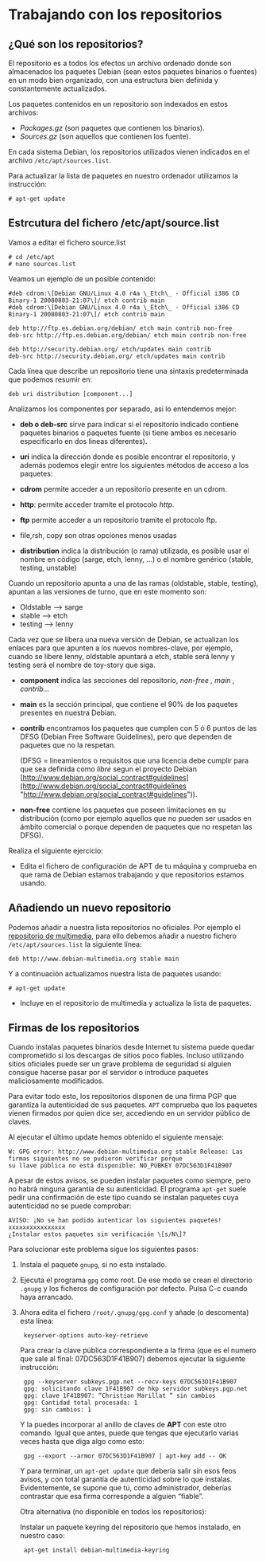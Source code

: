 # Trabajando con los repositorios

## ¿Qué son los repositorios?

El repositorio es a todos los efectos un archivo ordenado donde son almacenados los paquetes Debian (sean estos paquetes binarios o fuentes) en un modo bien organizado, con una estructura bien definida y constantemente actualizados.  

Los paquetes contenidos en un repositorio son indexados en estos archivos:

* _Packages.gz_ (son paquetes que contienen los binarios).  
* _Sources.gz_ (son aquellos que contienen los fuente).

En cada sistema Debian, los repositorios utilizados vienen indicados en el archivo `/etc/apt/sources.list`.  
  
Para actualizar la lista de paquetes en nuestro ordenador utilizamos la instrucción:  

    # apt-get update

## Estrcutura del fichero /etc/apt/source.list

Vamos a editar el fichero source.list  

    # cd /etc/apt
    # nano sources.list

Veamos un ejemplo de un posible contenido:  

    #deb cdrom:\[Debian GNU/Linux 4.0 r4a \_Etch\_ - Official i386 CD Binary-1 20080803-21:07\]/ etch contrib main
    #deb cdrom:\[Debian GNU/Linux 4.0 r4a \_Etch\_ - Official i386 CD Binary-1 20080803-21:07\]/ etch contrib main

    deb http://ftp.es.debian.org/debian/ etch main contrib non-free
    deb-src http://ftp.es.debian.org/debian/ etch main contrib non-free

    deb http://security.debian.org/ etch/updates main contrib
    deb-src http://security.debian.org/ etch/updates main contrib

Cada línea que describe un repositorio tiene una sintaxis predeterminada que podemos resumir en:

    deb uri distribution [component...]

Analizamos los componentes por separado, así lo entendemos mejor:

* **deb o deb-src** sirve para indicar si el repositorio indicado contiene paquetes binarios o paquetes fuente (si tiene ambos es necesario especificarlo en dos lineas diferentes).

* **uri** indica la dirección donde es posible encontrar el repositorio, y además podemos elegir entre los siguientes métodos de acceso a los paquetes:

* **cdrom** permite acceder a un repositorio presente en un cdrom.
* **http**: permite acceder tramite el protocolo _http._
* **ftp** permite acceder a un repositorio tramite el protocolo ftp.
* file,rsh, copy son otras opciones menos usadas

* **distribution** indica la distribución (o rama) utilizada, es posible usar el nombre en código (sarge, etch, lenny, ...) o el nombre genérico (stable, testing, unstable)
    
Cuando un repositorio apunta a una de las ramas (oldstable, stable, testing), apuntan a las versiones de turno, que en este momento son:

* Oldstable --> sarge  
* stable --> etch  
* testing --> lenny

Cada vez que se libera una nueva versión de Debian, se actualizan los enlaces para que apunten a los nuevos nombres-clave, por ejemplo, cuando se libere lenny, oldstable apuntará a etch, stable será lenny y testing será el nombre de toy-story que siga.

* **component** indica las secciones del repositorio, _non-free , main , contrib..._
* **main** es la sección principal, que contiene el 90% de los paquetes presentes en nuestra Debian.

* **contrib** encontramos los paquetes que cumplen con 5 ó 6 puntos de las DFSG (Debian Free Software Guidelines), pero que dependen de paquetes que no la respetan.  
    
    (DFSG = lineamientos o requisitos que una licencia debe cumplir para que sea definida como _libre_ segun el proyecto Debian [http://www.debian.org/social_contract#guidelines](http://www.debian.org/social_contract#guidelines "http://www.debian.org/social_contract#guidelines")).  
    
* **non-free** contiene los paquetes que poseen limitaciones en su distribución (como por ejemplo aquellos que no pueden ser usados en ámbito comercial o porque dependen de paquetes que no respetan las DFSG).

Realiza el siguiente ejercicio:    
 
* Edita el fichero de configuración de APT de tu máquina y comprueba en que rama de Debian estamos trabajando y que repositorios estamos usando.  

## Añadiendo un nuevo repositorio

Podemos añadir a nuestra lista repositorios no oficiales. Por ejemplo el [repositorio de multimedia](http://www.esdebian.org/foro/24349/nuevo-mirror-debian-multimedia), para ello debemos añadir a nuestro fichero `/etc/apt/sources.list` la siguiente línea:  
  
    deb http://www.debian-multimedia.org stable main  
  
Y a continuación actualizamos nuestra lista de paquetes usando:  

    # apt-get update

  
* Incluye en el repositorio de multimedia y actualiza la lista de paquetes.  
  
## Firmas de los repositorios

Cuando instalas paquetes binarios desde Internet tu sistema puede quedar comprometido si los descargas de sitios poco fiables. Incluso utilizando sitios oficiales puede ser un grave problema de seguridad si alguien consigue hacerse pasar por el servidor o introduce paquetes maliciosamente modificados.

Para evitar todo esto, los repositorios disponen de una firma PGP que garantiza la autenticidad de sus paquetes. `APT` comprueba que los paquetes vienen firmados por quien dice ser, accediendo en un servidor público de claves.

Al ejecutar el último update hemos obtenido el siguiente mensaje:  

    W: GPG error: http://www.debian-multimedia.org stable Release: Las firmas siguientes no se pudieron verificar porque
    su llave pública no está disponible: NO_PUBKEY 07DC563D1F41B907

A pesar de estos avisos, se pueden instalar paquetes como siempre, pero no habrá ninguna garantía de su autenticidad. El programa `apt-get` suele pedir una confirmación de este tipo cuando se instalan paquetes cuya autenticidad no se puede comprobar:  
  
    AVISO: ¡No se han podido autenticar los siguientes paquetes!
    xxxxxxxxxxxxxxxx
    ¿Instalar estos paquetes sin verificación \[s/N\]?

Para solucionar este problema sigue los siguientes pasos:  
  
 
1. Instala el paquete `gnupg`, si no esta instalado.  
2. Ejecuta el programa `gpg` como root. De ese modo se crean el directorio `.gnupg` y los ficheros de configuración por defecto. Pulsa C-c cuando haya arrancado.  
3. Ahora edita el fichero `/root/.gnupg/gpg.conf` y añade (o descomenta) esta línea:  

        keyserver-options auto-key-retrieve

    Para crear la clave pública correspondiente a la firma (que es el numero que sale al final: 07DC563D1F41B907) debemos ejecutar la siguiente instrucción:  

        gpg --keyserver subkeys.pgp.net --recv-keys 07DC563D1F41B907
        gpg: solicitando clave 1F41B907 de hkp servidor subkeys.pgp.net
        gpg: clave 1F41B907: “Christian Marillat “ sin cambios
        gpg: Cantidad total procesada: 1
        gpg: sin cambios: 1

    Y la puedes incorporar al anillo de claves de **APT** con este otro comando. Igual que antes, puede que tengas que ejecutarlo varias veces hasta que diga algo como esto:  

        gpg --export --armor 07DC563D1F41B907 | apt-key add -- OK

    Y para terminar, un `apt-get update` que debería salir sin esos feos avisos, y con total garantía de autenticidad sobre lo que instalas. Evidentemente, se supone que tú, como administrador, deberías contrastar que esa firma corresponde a alguien “fiable”.  
  
    Otra alternativa (no disponible en todos los repositorios):  

    Instalar un paquete keyring del repositorio que hemos instalado, en nuestro caso:  

        apt-get install debian-multimedia-keyring